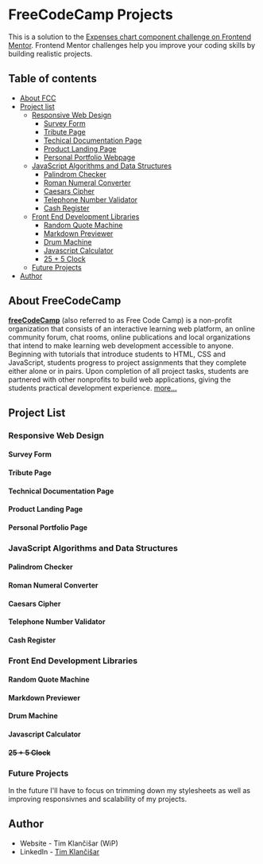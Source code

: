 # FreeCodeCamp Projects

This is a solution to the [Expenses chart component challenge on Frontend Mentor](https://www.frontendmentor.io/challenges/expenses-chart-component-e7yJBUdjwt). Frontend Mentor challenges help you improve your coding skills by building realistic projects. 

## Table of contents

- [About FCC](#about-freecodecamp)
- [Project list](#my-process)
  - [Responsive Web Design](#responsive-web-design)
    - [Survey Form](#survey-form)
    - [Tribute Page](#tribute-page)
    - [Techical Documentation Page](#techical-documentation-page)
    - [Product Landing Page](#product-landing-page)
    - [Personal Portfolio Webpage](#personal-porfolio-webpage)
  - [JavaScript Algorithms and Data Structures](#javascript-algorithms-and-data-structures)
    - [Palindrom Checker](#palindrom-checker)
    - [Roman Numeral Converter](#roman-numeral-converter)
    - [Caesars Cipher](#caesars-cipher)
    - [Telephone Number Validator](#telephone-number-validator)
    - [Cash Register](#cash-register)
  - [Front End Development Libraries](#front-end-development-libraries)
    - [Random Quote Machine](#random-quote-machine)
    - [Markdown Previewer](#markdown-previewer)
    - [Drum Machine](#drum-machine)
    - [Javascript Calculator](#javascript-calculator)
    - [25 + 5 Clock](#25-5-clock)
  - [Future Projects](#future-projects)
- [Author](#author)

## About FreeCodeCamp

[**freeCodeCamp**](https://www.freecodecamp.org) (also referred to as Free Code Camp) is a non-profit organization that consists of an interactive learning web platform, an online community forum, chat rooms, online publications and local organizations that intend to make learning web development accessible to anyone. Beginning with tutorials that introduce students to HTML, CSS and JavaScript, students progress to project assignments that they complete either alone or in pairs. Upon completion of all project tasks, students are partnered with other nonprofits to build web applications, giving the students practical development experience. [more...](https://en.wikipedia.org/wiki/FreeCodeCamp)

## Project List

### Responsive Web Design

#### Survey Form

#### Tribute Page

#### Technical Documentation Page

#### Product Landing Page

#### Personal Portfolio Page

### JavaScript Algorithms and Data Structures

#### Palindrom Checker

#### Roman Numeral Converter

#### Caesars Cipher

#### Telephone Number Validator

#### Cash Register

### Front End Development Libraries

#### Random Quote Machine

#### Markdown Previewer

#### Drum Machine

#### Javascript Calculator

#### ~~25 + 5 Clock~~

### Future Projects

In the future I'll have to focus on trimming down my stylesheets as well as improving responsivnes and scalability of my projects.

## Author

- Website - Tim Klančišar (WiP)
- LinkedIn - [Tim Klančišar](https://www.linkedin.com/in/tim-klan%C4%8Di%C5%A1ar-91a359225/)
